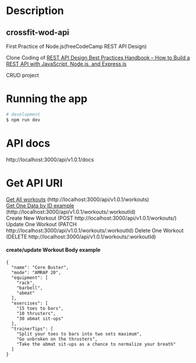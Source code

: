 # Description

## crossfit-wod-api
First Practice of Node.js(freeCodeCamp REST API Design)

Clone Coding of  [REST API Design Best Practices Handbook – How to Build a REST API with JavaScript, Node.js, and Express.js](https://www.freecodecamp.org/news/rest-api-design-best-practices-build-a-rest-api/#our-example-project)

CRUD project 

# Running the app

```bash
# development
$ npm run dev
```

# API docs

http://localhost:3000/api/v1.0.1/docs

# Get API URI

[Get All workouts](http://localhost:3000/api/v1.0.1/workouts) (http://<hi>localhost:3000/api/v1.0.1/workouts)    
[Get One Data by ID example](http://localhost:3000/api/v1.0.1/workouts/4a3d9aaa-608c-49a7-a004-66305ad4ab50) (http://<hi>localhost:3000/api/v1.0.1/workouts/:workoutId)    
Create New Workout (POST http://<hi>localhost:3000/api/v1.0.1/workouts/)
Update One Workout (PATCH http://<hi>localhost:3000/api/v1.0.1/workouts/:workoutId)
Delete One Workout (DELETE http://<hi>localhost:3000/api/v1.0.1/workouts/:workoutId)

#### create/update Workout Body example
```
{
  "name": "Core Buster",
  "mode": "AMRAP 20",
  "equipment": [
    "rack",
    "barbell",
    "abmat"
  ],
  "exercises": [
    "15 toes to bars",
    "10 thrusters",
    "30 abmat sit-ups"
  ],
  "trainerTips": [
    "Split your toes to bars into two sets maximum",
    "Go unbroken on the thrusters",
    "Take the abmat sit-ups as a chance to normalize your breath"
  ]
}
```


